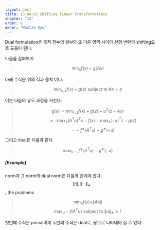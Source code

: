 ```yaml
---
layout: post
title: 13-04-03 Shifting linear transformations
chapter: "13"
order: 8
owner: "Wontak Ryu"
---
```


Dual formulation은 목적 함수의 일부와 또 다른 영역 사이의 선형 변환의 shifting으로 도움이 된다.

다음을 살펴보자
> $$ \min_x f(x) + g(Ax)$$

아래 수식은 위의 식과 동치 이다.
> $$min_{x,z} f(x) + g(z) \text { subject to } Ax = z$$

이는 다음의 유도 과정을 거친다.
> $$\text {g(u)} = \min_{x,z} f(x) + g(z) + u^T(z - Ax)$$
> $$\qquad  = -\max_{x} (A^T u)^T x - f(x) - \max_{z} (-u)^T z - g(z)  $$
> $$\qquad = -\ f^{∗} (A^T u) - g^{∗} (-u) $$

그리고 dual은 다음과 같다.
> $$max_u −f^{∗}(A^Tu) − g^{∗}(−u)$$

##### [Example]
norm과 그 norm의 dual norm은 다음의 관계에 있다. $$\rVert · \rVert, \rVert · \rVert_{∗}$$, the problems 

> $$ \min_x f(x) +\rVert Ax \rVert$$
> $$ \max_u −f(A^Tu) \text{ subject to } \rVert u \rVert_{∗} ≤ 1$$

첫번째 수식은 primal이며 두번째 수식은 dual로, 쌍으로 나타내어 질 수 있다.
